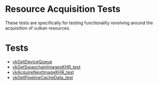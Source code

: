 # Resource Acquisition Tests

These tests are specifically for testing functionality revolving around
the acquisition of vulkan resources.

# Tests
- [vkGetDeviceQueue](vkGetDeviceQueue/README.md)
- [vkGetSwapchainImagesKHR_test](vkGetSwapchainImagesKHR_test/README.md)
- [vkAcquireNextImageKHR_test](vkAcquireNextImageKHR_test/README.md)
- [vkGetPipelineCacheData_test](vkGetPipelineCacheData_test/README.md)
